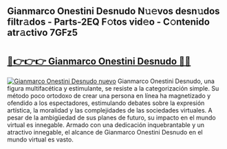 ## Gianmarco Onestini Desnudo N𝚞𝚎vos desn𝚞dos filtr𝚊dos - Parts-2EQ F𝚘tos vid𝚎o - C𝚘ntenido atr𝚊ctivo 7GFz5

# <h2><a href="http://mbbqe5j.tromn.icu/?c=Gianmarco+Onestini+Desnudo">🔗👉👉👉 Gianmarco Onestini Desnudo 🔗🔗</a></h2>

[![Gianmarco Onestini Desnudo nuevo](https://i.imgur.com/pEAQMta.gif)](http://mbbqe5j.tromn.icu/?c=Gianmarco+Onestini+Desnudo)
Gianmarco Onestini Desnudo, una figura multifacética y estimulante, se resiste a la categorización simple. Su método poco ortodoxo de crear una persona en línea ha magnetizado y ofendido a los espectadores, estimulando debates sobre la expresión artística, la moralidad y las complejidades de las sociedades virtuales. A pesar de la ambigüedad de sus planes de futuro, su impacto en el mundo virtual es innegable. Armado con una dedicación inquebrantable y un atractivo innegable, el alcance de Gianmarco Onestini Desnudo en el mundo virtual es vasto.
